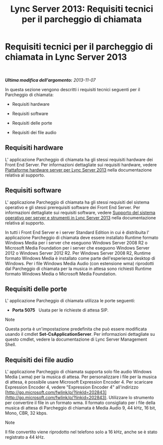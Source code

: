 ﻿---
title: 'Lync Server 2013: Requisiti tecnici per il parcheggio di chiamata'
TOCTitle: Requisiti tecnici per il parcheggio di chiamata
ms:assetid: 38bcf302-2b72-4492-9266-f6dc31b566e1
ms:mtpsurl: https://technet.microsoft.com/it-it/library/JJ204818(v=OCS.15)
ms:contentKeyID: 49300213
ms.date: 08/24/2015
mtps_version: v=OCS.15
ms.translationtype: HT
---

# Requisiti tecnici per il parcheggio di chiamata in Lync Server 2013

 

_**Ultima modifica dell'argomento:** 2013-11-07_

In questa sezione vengono descritti i requisiti tecnici seguenti per il Parcheggio di chiamata:

  - Requisiti hardware

  - Requisiti software

  - Requisiti delle porte

  - Requisiti dei file audio

## Requisiti hardware

L' applicazione Parcheggio di chiamata ha gli stessi requisiti hardware dei Front End Server. Per informazioni dettagliate sui requisiti hardware, vedere [Piattaforme hardware server per Lync Server 2013](lync-server-2013-server-hardware-platforms.md) nella documentazione relativa al supporto.

## Requisiti software

L' applicazione Parcheggio di chiamata ha gli stessi requisiti del sistema operativo e gli stessi prerequisiti software dei Front End Server. Per informazioni dettagliate sui requisiti software, vedere [Supporto del sistema operativo per server e strumenti in Lync Server 2013](lync-server-2013-server-and-tools-operating-system-support.md) nella documentazione relativa al supporto.

In tutti i Front End Server e i server Standard Edition in cui è distribuita l' applicazione Parcheggio di chiamata deve essere installato Runtime formato Windows Media per i server che eseguono Windows Server 2008 R2 o Microsoft Media Foundation per i server che eseguono Windows Server 2012 o Windows Server 2012 R2. Per Windows Server 2008 R2, Runtime formato Windows Media è installato come parte dell'esperienza desktop di Windows. Per i file Windows Media Audio (con estensione wma) riprodotti dal Parcheggio di chiamata per la musica in attesa sono richiesti Runtime formato Windows Media o Microsoft Media Foundation.

## Requisiti delle porte

L' applicazione Parcheggio di chiamata utilizza le porte seguenti:

  - **Porta 5075**   Usata per le richieste di attesa SIP.


> [!NOTE]
> Questa porta è un'impostazione predefinita che può essere modificata usando il cmdlet <STRONG>Set-CsApplicationServer</STRONG>. Per informazioni dettagliate su questo cmdlet, vedere la documentazione di Lync Server Management Shell.



## Requisiti dei file audio

L' applicazione Parcheggio di chiamata supporta solo file audio Windows Media (.wma) per la musica di attesa. Per personalizzare i file per la musica di attesa, è possibile usare Microsoft Expression Encoder 4. Per scaricare Expression Encoder 4, vedere "Expression Encoder 4" all'indirizzo [http://go.microsoft.com/fwlink/p/?linkId=202843](http://go.microsoft.com/fwlink/p/?linkid=202843). Utilizzare lo strumento per convertire il file in un formato wma. Il formato consigliato per i file della musica di attesa di Parcheggio di chiamata è Media Audio 9, 44 kHz, 16 bit, Mono, CBR, 32 kbps.


> [!NOTE]
> Il file convertito viene riprodotto nel telefono solo a 16 kHz, anche se è stato registrato a 44 kHz.


